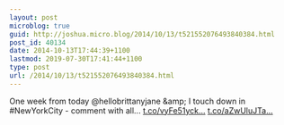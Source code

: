 ```yaml
---
layout: post
microblog: true
guid: http://joshua.micro.blog/2014/10/13/t521552076493840384.html
post_id: 40134
date: 2014-10-13T17:44:39+1100
lastmod: 2019-07-30T17:41:44+1100
type: post
url: /2014/10/13/t521552076493840384.html
---
```

One week from today @hellobrittanyjane &amp;amp; I touch down in #NewYorkCity - comment with all... [t.co/vyFe51yck...](http://t.co/vyFe51yckN) [t.co/aZwUluJTa...](http://t.co/aZwUluJTam)
